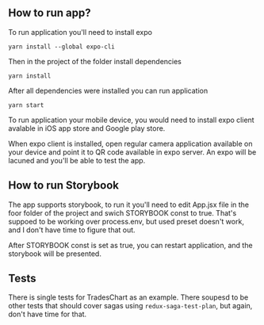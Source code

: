 ## How to run app?

To run application you'll need to install expo

```
yarn install --global expo-cli
```

Then in the project of the folder install dependencies

```
yarn install
```

After all dependencies were installed you can run application

```
yarn start
```

To run application your mobile device, you would need to install expo client avalable in iOS app store and Google play store.

When expo client is installed, open regular camera application available on your device and point it to QR code available in expo server. An expo will be lacuned and you'll be able to test the app.

## How to run Storybook

The app supports storybook, to run it you'll need to edit App.jsx file in the foor folder of the project and swich STORYBOOK const to true. That's suppoed to be working over process.env, but used preset doesn't work, and I don't have time to figure that out.

After STORYBOOK const is set as true, you can restart application, and the storybook will be presented.

## Tests

There is single tests for TradesChart as an example. There soupesd to be other tests that should cover sagas using `redux-saga-test-plan`, but again, don't have time for that.
